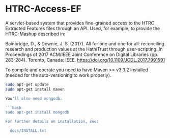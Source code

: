 # HTRC-Access-EF

A servlet-based system that provides fine-grained access to the HTRC Extracted
Features files through an API.  Used, for example, to provide the HTRC-Mashup
described in:

  Bainbridge, D., & Downie, J. S. (2017). All for one and one for all:
  reconciling research and production values at the HathiTrust through
  user-scripting. In Proceedings of 2017 ACM/IEEE Joint Conference on
  Digital Libraries (pp. 283-284). Toronto, Canada:
  IEEE. https://doi.org/10.1109/JCDL.2017.7991591

To compile and operate you need to have Maven >= v3.3.2 installed
(needed for the auto-versioning to work properly).

```bash
sudo apt-get update
sudo apt-get install maven

You'll also need mongodb:

```bash
sudo apt-get install mongodb

For further details on installation, see:

  docs/INSTALL.txt

